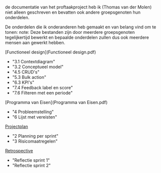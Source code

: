 de documentatie van het proftaakproject heb ik (Thomas van der Molen) niet alleen geschreven en bevatten ook andere groepsgenoten hun onderdelen.

De onderdelen die ik onderanderen heb gemaakt en van belang vind om te tonen:
note: Deze bestanden zijn door meerdere groepsgenoten tegelijkertijd bewerkt en bepaalde onderdelen zullen dus ook meerdere mensen aan gewerkt hebben.

[Functioneel design](Functioneel design.pdf)
- "3.1 Contextdiagram"
- "3.2 Conceptueel model"
- "4.5 CRUD's"
- "5.3 Bulk action"
- "6.3 KPI's"
- "7.4 Feedback label en score"
- "7.6 Filteren met een periode"

[Programma van Eisen](Programma van Eisen.pdf)
- "4 Probleemstelling"
- "6 Lijst met vereisten"

[Projectplan](Projectplan.pdf)
- "2 Planning per sprint"
- "3 Risicomaatregelen"

[Retrospective](Retrospective.pdf)
- "Reflectie sprint 1"
- "Reflectie sprint 2"
